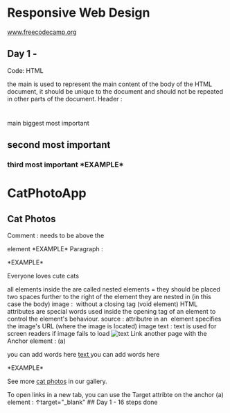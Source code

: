 # Responsive Web Design
www.freecodecamp.org

## Day 1 - 
Code: HTML
<html> 
	<body>
		<main> the main is used to represent the main content of the body of the HTML document, it should be unique to the document and should not be repeated in other parts of the document.
Header : <h1> </h1> main biggest most important <h2> second most important <h3> third most important *EXAMPLE*       <h1>CatPhotoApp</h1>       <h2>Cat Photos</h2> 
Comment : <!--     --> needs to be above the <P> element *EXAMPLE*     <!-- TODO: Add link to cat photos -->
Paragraph : <p>  *EXAMPLE*       <p>Everyone loves cute cats</p> 
all elements inside the <body> are called nested elements = they should be placed two spaces further to the right of the element they are nested in (in this case the body)
image : <img> without a closing tag (void element)
HTML attributes are special words used inside the opening tag of an element to control the element's behaviour.
source : <src> attributre in an <img> element specifies the image's URL (where the image is located)
image text : <alt> text is used for screen readers if image fails to load
<img src="link goes here.jpg" alt="text"> 
Link another page with the Anchor element : (a) <p> you can add words here <a href="link" target="_blank"> text </a> you can add words here </p> *EXAMPLE* <p>See more <a target="_blank" href="https://freecatphotoapp.com">cat photos</a> in our gallery.</p>
To open links in a new tab, you can use the Target attribte on the anchor (a) element :   ↑target="_blank"
## Day 1 - 16 steps done
